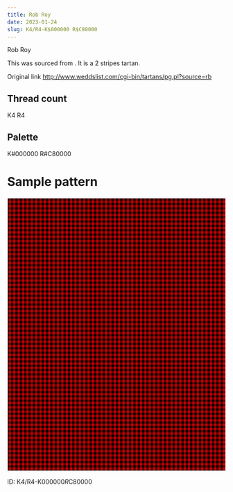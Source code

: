 ```yaml
---
title: Rob Roy
date: 2023-01-24
slug: K4/R4-K$000000 R$C80000
---
```

Rob Roy

This was sourced from <no value>.  It is a 2 stripes tartan.

Original link http://www.weddslist.com/cgi-bin/tartans/pg.pl?source=rb

## Thread count
K4 R4

## Palette
K#000000 R#C80000

# Sample pattern

![Tartan detail](tartan.png "K4 R4 tartan")

ID: K4/R4-K$000000 R$C80000